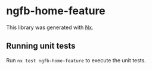 # ngfb-home-feature

This library was generated with [Nx](https://nx.dev).

## Running unit tests

Run `nx test ngfb-home-feature` to execute the unit tests.
